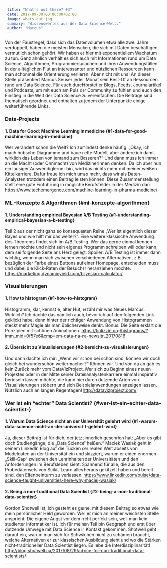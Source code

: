```yaml
---
 title: "What's out there? #3"
 date: 2017-09-30T00:00:00+02:00
 image: whats-out.jpg
 summary: "Wissenswertes aus der Data Science-Welt."
 author: "Marcus"
---
```



Von der Faustregel, dass sich das Datenvolumen etwa alle zwei Jahre
verdoppelt, haben die meisten Menschen, die sich mit Daten beschäftigen,
vermutlich schon gehört. Wir haben es hier mit exponentiellem Wachstum
zu tun. Ganz ähnlich verhält es sich auch mit Informationen rund um Data
Science, Algorithmen, Programmiersprachen und ihren Anwendungsfällen. In
der alltäglichen Flut an interessanten und nützlichen Ressourcen kann
man schonmal die Orientierung verlieren. Aber nicht mit uns! An dieser
Stelle präsentiert Marcus Seuser jeden Monat sein Best-Of an Ressourcen
rund um Data Science. Für euch durchforstet er Blogs, Feeds,
Journalartikel und Podcasts, um mit euch am Puls der Community zu fühlen
und euch den Einstieg in die Welt der Data Science zu vereinfachen. Die
Beiträge sind thematisch geordnet und enthalten zu jedem der Unterpunkte
einige weiterführende Links.

### Data-Projects

#### 1. Data for Good: Machine Learning in medicine {#1-data-for-good-machine-learning-in-medicine}

Wer verändert schon die Welt? Ich zumindest denke häufig: „Okay, ich
mach hübsche Diagramme und baue nette Modell, aber ändere ich damit
wirklich das Leben von jemand zum Besseren?“ Und dann muss ich immer an
die Macht (oder Ohnmacht) von MedizinerInnen denken. Da ich aber nun ein
lausiger Auswendiglerner bin, wird das nichts mehr mit meiner weißen
Kittelkarriere. Dafür freue ich mich umso mehr, dass wir als
Daten-Analysten trotzdem einen Beitrag leisten können. Diese
Zusammenstellung stellt eine gute Einführung in mögliche Berufsfelder in
der Medizin dar:
<https://www.techemergence.com/machine-learning-in-pharma-medicine/>

### ML -Konzepte & Algorithmen {#ml-konzepte-algorithmen}

#### 1. Understanding empirical Bayesian A/B Testing {#1-understanding-empirical-bayesian-a-b-testing}

Teil 2 aus der nicht ganz so konsequenten Reihe „Wer ist eigentlich
dieser Bayes und wie hilft mir das weiter?“. Eine weitere klassische
Anwendung des Theorems findet sich im A/B Testing. Wer das gerne einmal
kennen lernen möchte und nicht sein eigenes Programm schreiben will oder
kann, dem sei folgende Seite ans Herz gelegt. Spoiler: A/B Testing ist
immer dann wichtig, wenn man sich zwischen verschiedenen Alternativen,
z.B. bezüglich der Farbe eines Buttons auf einer Homepage, entscheiden
muss und dabei die Klick-Raten der Besucher heranziehen möchte.
<https://marketing.dynamicyield.com/bayesian-calculator/>

### Visualisierungen

#### 1. How to histogram {#1-how-to-histogram}

Histogramm, klar, kennst´e, alter Hut, erzähl mir was Neues Marcus.
Wirklich? Ich dachte das nämlich auch, bevor ich auf den folgenden Link
geklickt habe, denn hinter der richtigen Anwendung von Histogrammen
steckt mehr Magie als man üblicherweise denkt. Bonus: Die Seite erklärt
die Prinzipien mit schönen Animationen.
<https://tinlizzie.org/histograms/?imm_mid=0f57e6&cmp=em-data-na-na-newsltr_20170816>

#### 2. Übersicht zu Visualisierungen {#2-bersicht-zu-visualisierungen}

Und dann dachte ich mir: „Wenn wir schon bei schön sind, können wir doch
gleich bei wunderschön weitermachen?“ Können wir. Und von da an gab es
kein Zurück mehr vom DataVizProject. Wer sich zu Beginn eines neuen
Projektes oder in der Mitte seiner Datenanalystenkarriere einmal
inspirativ berieseln lassen möchte, die kann hier durch dutzende Arten
von Visualisierungen stöbern und sich Beispielanwendungen anzeigen
lassen. Nützlich auch an langen Regentagen! <http://datavizproject.com/>

### Wer ist ein “echter” Data Scientist? {#wer-ist-ein-echter-data-scientist-}

#### 1. Warum Data Science nicht an der Universität gelehrt wird {#1-warum-data-science-nicht-an-der-universit-t-gelehrt-wird}

Ja, dieser Beitrag ist für dich, der jetzt innerlich geschrien hat:
„Aber es gibt doch Studiengänge, die „Data Science“ heißen.“ Maciek
Wasiak geht in seinem LinkedIn Blog auf die Tücken der realen Welt
abseits von Modeldaten an der Universität ein und skizziert, warum er
einen enormen „Skill-Gap“ zwischen den Lehrinhalten der Universitäten
und den Anforderungen im Berufsleben sieht. Spannend für alle, die aus
den Probedatensets von Scikit-Learn alles heraus gekitzelt haben und
bereit sind, den Elfenbeinturm zu verlassen.
<https://www.linkedin.com/pulse/data-science-taught-universities-here-why-maciej-wasiak/>

#### 2. Being a non-traditional Data Scientist {#2-being-a-non-traditional-data-scientist}

Gordon Shotwell ist, ich gesteht es gerne, mit diesem Beitrag so etwas
wie mein persönlicher Held geworden. Weil er mich an meiner weichsten
Stelle anspricht: Die eigene Angst vor dem nicht perfekt sein, weil man
kein studierter Informatiker ist. Ich für meinen Teil bin Geograph und
erst über dutzende Umwege mit Data Science in Kontakt gekommen. Shotwell
geht darauf ein, warum man sich für Schwächen nicht zu schämen braucht,
welche Alternativen er zur klassischen Ausbildung sieht und wo die
Stärken nicht-traditioneller Data Scientist liegen. Es lebe die
Interdisziplinarität!
<http://blog.shotwell.ca/2017/08/29/advice-for-non-traditional-data-scientists/>

------------------------------------------------------------------------


